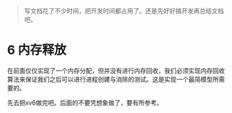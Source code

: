 > 写文档花了不少时间，把开发时间都占用了。还是先好好搞开发再总结文档吧。

# 6 内存释放

在前面仅仅实现了一个内存分配，但并没有进行内存回收，我们必须实现内存回收算法来保证我们之后可以进行进程创建与消除的测试。这是实现一个最简模型所需要的。

先去把xv6做完吧。后面的不要凭想象做了，要有所参考。